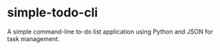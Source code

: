 # simple-todo-cli
A simple command-line to-do list application using Python and JSON for task management.
